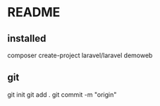 # README
## installed
composer create-project laravel/laravel demoweb

## git
git init
git add .
git commit -m "origin"